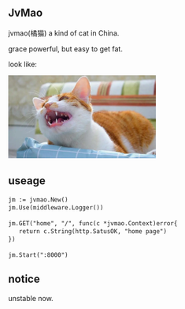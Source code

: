 ## JvMao 

jvmao(橘猫) a kind of cat in China. 

grace powerful, but easy to get fat. 

look like:

<img src="jvmao.webp" width="300">

## useage

    jm := jvmao.New()
	jm.Use(middleware.Logger())

    jm.GET("home", "/", func(c *jvmao.Context)error{
       return c.String(http.SatusOK, "home page")
    })

    jm.Start(":8000")


## notice
unstable now.

